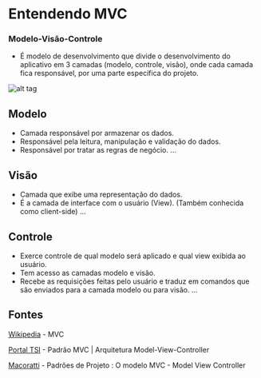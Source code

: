 # Entendendo MVC
### Modelo-Visão-Controle

* É modelo de desenvolvimento que divide o desenvolvimento do aplicativo em 3 camadas (modelo, controle, visão), onde cada camada fica responsável, por uma parte especifica do projeto.

![alt tag](https://raw.githubusercontent.com/NathanaelDelfino/EntendendoMVC/tree/master/imagens/mvc.png)

## Modelo
* Camada responsável por armazenar os dados.
* Responsável pela leitura, manipulação e validação do dados.
* Responsável por tratar as regras de negócio.
...

## Visão
* Camada que exibe uma representação do dados.
* É a camada de interface com o usuário (View). (Também conhecida como client-side)
...

## Controle
* Exerce controle de qual modelo será aplicado e qual view exibida ao usuário.
* Tem acesso as camadas modelo e visão.
* Recebe as requisições feitas pelo usuário e traduz em comandos que são enviados para a camada modelo ou para visão. 
...


## Fontes
[Wikipedia](https://pt.wikipedia.org/wiki/MVC) - MVC

[Portal TSI](https://www.portalgsti.com.br/2017/08/padrao-mvc-arquitetura-model-view-controller.html) - Padrão MVC | Arquitetura Model-View-Controller 

[Macoratti](http://www.macoratti.net/vbn_mvc.htm) - Padrões de Projeto : O modelo MVC - Model View  Controller